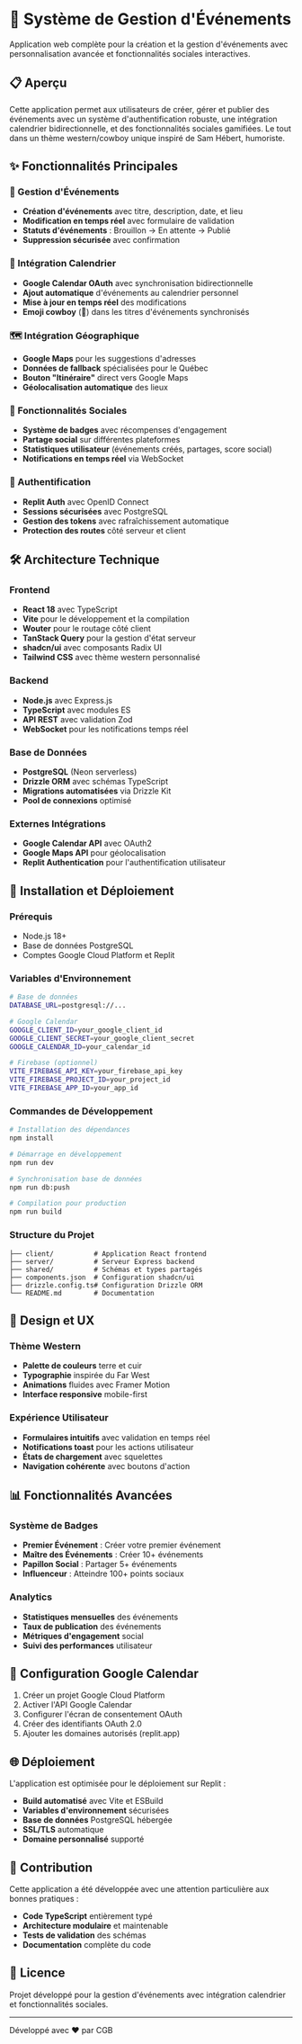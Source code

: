 # 🤠 Système de Gestion d'Événements

Application web complète pour la création et la gestion d'événements avec personnalisation avancée et fonctionnalités sociales interactives.

## 📋 Aperçu

Cette application permet aux utilisateurs de créer, gérer et publier des événements avec un système d'authentification robuste, une intégration calendrier bidirectionnelle, et des fonctionnalités sociales gamifiées. Le tout dans un thème western/cowboy unique inspiré de Sam Hébert, humoriste.

## ✨ Fonctionnalités Principales

### 🎫 Gestion d'Événements
- **Création d'événements** avec titre, description, date, et lieu
- **Modification en temps réel** avec formulaire de validation
- **Statuts d'événements** : Brouillon → En attente → Publié
- **Suppression sécurisée** avec confirmation

### 📅 Intégration Calendrier
- **Google Calendar OAuth** avec synchronisation bidirectionnelle
- **Ajout automatique** d'événements au calendrier personnel
- **Mise à jour en temps réel** des modifications
- **Emoji cowboy** (🤠) dans les titres d'événements synchronisés

### 🗺️ Intégration Géographique
- **Google Maps** pour les suggestions d'adresses
- **Données de fallback** spécialisées pour le Québec
- **Bouton "Itinéraire"** direct vers Google Maps
- **Géolocalisation automatique** des lieux

### 👥 Fonctionnalités Sociales
- **Système de badges** avec récompenses d'engagement
- **Partage social** sur différentes plateformes
- **Statistiques utilisateur** (événements créés, partages, score social)
- **Notifications en temps réel** via WebSocket

### 🔐 Authentification
- **Replit Auth** avec OpenID Connect
- **Sessions sécurisées** avec PostgreSQL
- **Gestion des tokens** avec rafraîchissement automatique
- **Protection des routes** côté serveur et client

## 🛠️ Architecture Technique

### Frontend
- **React 18** avec TypeScript
- **Vite** pour le développement et la compilation
- **Wouter** pour le routage côté client
- **TanStack Query** pour la gestion d'état serveur
- **shadcn/ui** avec composants Radix UI
- **Tailwind CSS** avec thème western personnalisé

### Backend
- **Node.js** avec Express.js
- **TypeScript** avec modules ES
- **API REST** avec validation Zod
- **WebSocket** pour les notifications temps réel

### Base de Données
- **PostgreSQL** (Neon serverless)
- **Drizzle ORM** avec schémas TypeScript
- **Migrations automatisées** via Drizzle Kit
- **Pool de connexions** optimisé

### Externes Intégrations
- **Google Calendar API** avec OAuth2
- **Google Maps API** pour géolocalisation
- **Replit Authentication** pour l'authentification utilisateur

## 🚀 Installation et Déploiement

### Prérequis
- Node.js 18+
- Base de données PostgreSQL
- Comptes Google Cloud Platform et Replit

### Variables d'Environnement
```bash
# Base de données
DATABASE_URL=postgresql://...

# Google Calendar
GOOGLE_CLIENT_ID=your_google_client_id
GOOGLE_CLIENT_SECRET=your_google_client_secret
GOOGLE_CALENDAR_ID=your_calendar_id

# Firebase (optionnel)
VITE_FIREBASE_API_KEY=your_firebase_api_key
VITE_FIREBASE_PROJECT_ID=your_project_id
VITE_FIREBASE_APP_ID=your_app_id
```

### Commandes de Développement
```bash
# Installation des dépendances
npm install

# Démarrage en développement
npm run dev

# Synchronisation base de données
npm run db:push

# Compilation pour production
npm run build
```

### Structure du Projet
```
├── client/          # Application React frontend
├── server/          # Serveur Express backend  
├── shared/          # Schémas et types partagés
├── components.json  # Configuration shadcn/ui
├── drizzle.config.ts# Configuration Drizzle ORM
└── README.md        # Documentation
```

## 🎨 Design et UX

### Thème Western
- **Palette de couleurs** terre et cuir
- **Typographie** inspirée du Far West
- **Animations** fluides avec Framer Motion
- **Interface responsive** mobile-first

### Expérience Utilisateur
- **Formulaires intuitifs** avec validation en temps réel
- **Notifications toast** pour les actions utilisateur
- **États de chargement** avec squelettes
- **Navigation cohérente** avec boutons d'action

## 📊 Fonctionnalités Avancées

### Système de Badges
- **Premier Événement** : Créer votre premier événement
- **Maître des Événements** : Créer 10+ événements
- **Papillon Social** : Partager 5+ événements
- **Influenceur** : Atteindre 100+ points sociaux

### Analytics
- **Statistiques mensuelles** des événements
- **Taux de publication** des événements
- **Métriques d'engagement** social
- **Suivi des performances** utilisateur

## 🔧 Configuration Google Calendar

1. Créer un projet Google Cloud Platform
2. Activer l'API Google Calendar
3. Configurer l'écran de consentement OAuth
4. Créer des identifiants OAuth 2.0
5. Ajouter les domaines autorisés (replit.app)

## 🌐 Déploiement

L'application est optimisée pour le déploiement sur Replit :
- **Build automatisé** avec Vite et ESBuild
- **Variables d'environnement** sécurisées
- **Base de données** PostgreSQL hébergée
- **SSL/TLS** automatique
- **Domaine personnalisé** supporté

## 🤝 Contribution

Cette application a été développée avec une attention particulière aux bonnes pratiques :
- **Code TypeScript** entièrement typé
- **Architecture modulaire** et maintenable
- **Tests de validation** des schémas
- **Documentation** complète du code

## 📝 Licence

Projet développé pour la gestion d'événements avec intégration calendrier et fonctionnalités sociales.

---

Développé avec ❤️ par CGB